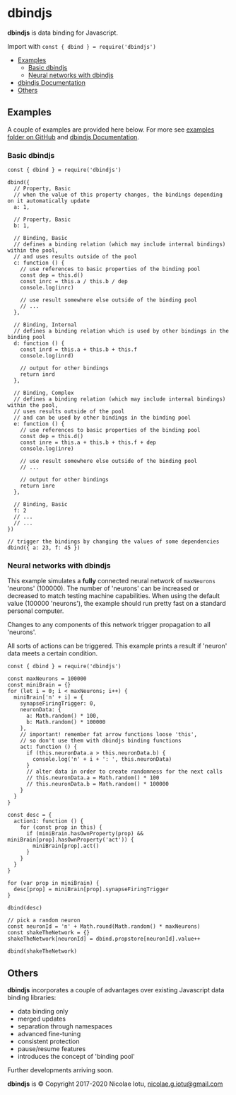 # dbindjs

**dbindjs** is data binding for Javascript.

Import with `const { dbind } = require('dbindjs')`


* [Examples](#examples)
    * [Basic dbindjs](#basic-dbindjs)
    * [Neural networks with dbindjs](#neural-networks-with-dbindjs)
* <a href="https://nicolaeiotu.github.io/dbindjs" target="_blank" title="dbindjs Documentation">dbindjs Documentation</a>
* [Others](#others)

## Examples
A couple of examples are provided here below. For more see 
<a href="https://github.com/NicolaeIotu/dbindjs/tree/main/examples" title="examples folder on GitHub">examples folder on GitHub</a> and 
<a href="https://nicolaeiotu.github.io/dbindjs" target="_blank" title="dbindjs Documentation">dbindjs Documentation</a>.

### Basic dbindjs

```
const { dbind } = require('dbindjs')

dbind({
  // Property, Basic
  // when the value of this property changes, the bindings depending on it automatically update
  a: 1,

  // Property, Basic
  b: 1,

  // Binding, Basic
  // defines a binding relation (which may include internal bindings) within the pool,
  // and uses results outside of the pool
  c: function () {
    // use references to basic properties of the binding pool
    const dep = this.d()
    const inrc = this.a / this.b / dep
    console.log(inrc)

    // use result somewhere else outside of the binding pool
    // ...
  },

  // Binding, Internal
  // defines a binding relation which is used by other bindings in the binding pool
  d: function () {
    const inrd = this.a + this.b + this.f
    console.log(inrd)

    // output for other bindings
    return inrd
  },

  // Binding, Complex
  // defines a binding relation (which may include internal bindings) within the pool,
  // uses results outside of the pool
  // and can be used by other bindings in the binding pool
  e: function () {
    // use references to basic properties of the binding pool
    const dep = this.d()
    const inre = this.a + this.b + this.f + dep
    console.log(inre)

    // use result somewhere else outside of the binding pool
    // ...

    // output for other bindings
    return inre
  },

  // Binding, Basic
  f: 2
  // ...
  // ...
})

// trigger the bindings by changing the values of some dependencies
dbind({ a: 23, f: 45 })
```

### Neural networks with dbindjs
This example simulates a **fully** connected neural network of `maxNeurons` 'neurons' 
(100000). The number of 'neurons' can be increased or decreased to match testing 
machine capabilities. When using the default value (100000 'neurons'), the example 
should run pretty fast on a standard personal computer.

Changes to any components of this network trigger propagation to all 'neurons'.

All sorts of actions can be triggered. This example prints a result if 'neuron' 
data meets a certain condition.
```
const { dbind } = require('dbindjs')

const maxNeurons = 100000
const miniBrain = {}
for (let i = 0; i < maxNeurons; i++) {
  miniBrain['n' + i] = {
    synapseFiringTrigger: 0,
    neuronData: {
      a: Math.random() * 100,
      b: Math.random() * 100000
    },
    // important! remember fat arrow functions loose 'this',
    // so don't use them with dbindjs binding functions
    act: function () {
      if (this.neuronData.a > this.neuronData.b) {
        console.log('n' + i + ': ', this.neuronData)
      }
      // alter data in order to create randomness for the next calls
      // this.neuronData.a = Math.random() * 100
      // this.neuronData.b = Math.random() * 100000
    }
  }
}

const desc = {
  action1: function () {
    for (const prop in this) {
      if (miniBrain.hasOwnProperty(prop) && miniBrain[prop].hasOwnProperty('act')) {
        miniBrain[prop].act()
      }
    }
  }
}

for (var prop in miniBrain) {
  desc[prop] = miniBrain[prop].synapseFiringTrigger
}

dbind(desc)

// pick a random neuron
const neuronId = 'n' + Math.round(Math.random() * maxNeurons)
const shakeTheNetwork = {}
shakeTheNetwork[neuronId] = dbind.propstore[neuronId].value++

dbind(shakeTheNetwork)
```

## Others

**dbindjs** incorporates a couple of advantages over existing Javascript data binding libraries:
* data binding only
* merged updates
* separation through namespaces
* advanced fine-tuning
* consistent protection
* pause/resume features
* introduces the concept of 'binding pool'

Further developments arriving soon.

**dbindjs** is © Copyright 2017-2020 Nicolae Iotu, nicolae.g.iotu@gmail.com
